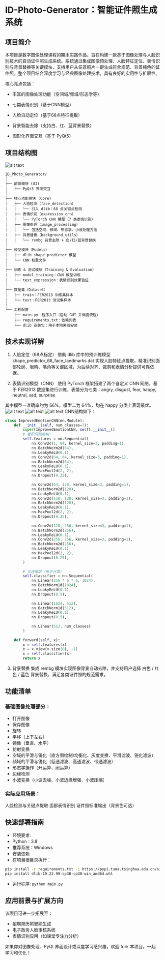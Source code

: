 # ID-Photo-Generator：智能证件照生成系统
## 项目简介
本项目是数字图像处理课程的期末实践作品，旨在构建一款基于图像处理与人脸识别技术的自动证件照生成系统。系统通过集成图像预处理、人脸特征定位、表情识别与背景替换等关键模块，支持用户从任意照片一键生成符合规范、背景纯色的证件照。整个项目结合深度学习与经典图像处理技术，具有良好的实用性与扩展性。

核心亮点包括：

- 丰富的图像处理功能（空间域/频域/形态学等）

-  七类表情识别（基于CNN模型）

-  人脸自动定位（基于68点特征提取）

- 背景智能去除（支持白、红、蓝背景替换）

-  图形化界面交互（基于 PyQt5）

## 项目结构图
![alt text](image-3.png)
```
ID_Photo_Generator/
│
├── 前端模块 (UI)
│   └── PyQt5 界面交互
│
├── 核心功能模块 (Core)
│   ├── 人脸检测（face_detection）
│   │   └── 引入 dlib：68 点关键点检测
│   ├── 表情识别（expression_cnn）
│   │   └── PyTorch CNN 模型（7 类表情识别）
│   ├── 图像处理（image_processing）
│   │   └── 包括空间、频域、形态学、小波处理方法
│   ├── 背景替换（background_utils）
│   │   └── rembg 背景去除 + 白/红/蓝背景替换
│
├── 模型模块（Models）
│   ├── dlib shape_predictor 模型
│   └── CNN 权重文件
│
├── 训练 & 测试模块（Training & Evaluation）
│   ├── model_training：CNN 模型训练
│   └── test_expression：表情识别效果验证
│
├── 数据集（Dataset）
│   ├── train：FER2013 训练集样本
│   └── test：FER2013 测试集样本
│
└── 工程配置
    ├── main.py：程序入口（启动 GUI 并调度流程）
    ├── requirements.txt：依赖列表
    └── dlib 安装包：用于本地离线安装
```
## 技术实现详解
1. 人脸定位（68点标定）
借助 dlib 库中的预训练模型 shape_predictor_68_face_landmarks.dat 实现人脸特征点提取，精准识别面部轮廓、眼睛、嘴角等关键区域，为后续对齐、裁剪和表情分析提供可靠依据。

2. 表情识别模型（CNN）
使用 PyTorch 框架搭建了两个自定义 CNN 网络，基于 FER2013 数据集进行训练，表情分为七类：angry, disgust, fear, happy, neutral, sad, surprise

其中模型一准确率约为 66%，模型二为 64%，均在 happy 分类上表现最优。
![alt text](image-2.png)
![alt text](image.png)
![alt text](image-1.png)
CNN结构如下：
```python
class ImprovedEmotionCNN(nn.Module):
    def __init__(self, num_classes=7):
        super(ImprovedEmotionCNN, self).__init__()
        # 卷积网络结构
        self.features = nn.Sequential(
            nn.Conv2d(1, 64, kernel_size=3, padding=1),
            nn.BatchNorm2d(64),
            nn.LeakyReLU(0.1),
            nn.Conv2d(64, 64, kernel_size=3, padding=1),
            nn.BatchNorm2d(64),
            nn.LeakyReLU(0.1),
            nn.MaxPool2d(2, 2),
            nn.Dropout(0.25),
            
            nn.Conv2d(64, 128, kernel_size=3, padding=1),
            nn.BatchNorm2d(128),
            nn.LeakyReLU(0.1),
            nn.Conv2d(128, 128, kernel_size=3, padding=1),
            nn.BatchNorm2d(128),
            nn.LeakyReLU(0.1),
            nn.MaxPool2d(2, 2),
            nn.Dropout(0.25),
            
            nn.Conv2d(128, 256, kernel_size=3, padding=1),
            nn.BatchNorm2d(256),
            nn.LeakyReLU(0.1),
            nn.Conv2d(256, 256, kernel_size=3, padding=1),
            nn.BatchNorm2d(256),
            nn.LeakyReLU(0.1),
            nn.MaxPool2d(2, 2),
            nn.Dropout(0.25),
        )
        
        # 全连接层（用于分类）
        self.classifier = nn.Sequential(
            nn.Linear(256 * 6 * 6, 1024),
            nn.BatchNorm1d(1024),
            nn.LeakyReLU(0.1),
            nn.Dropout(0.5),
            
            nn.Linear(1024, 512),
            nn.BatchNorm1d(512),
            nn.LeakyReLU(0.1),
            nn.Dropout(0.5),
            
            nn.Linear(512, num_classes)
        )
        
    def forward(self, x):
        x = self.features(x)
        x = x.view(x.size(0), -1)
        x = self.classifier(x)
        return x
```
3. 背景替换
集成 rembg 模块实现图像背景自动去除，并支持用户选择 白色 / 红色 / 蓝色 背景替换，满足各类证件照的规范需求。

## 功能清单
### 基础图像处理部分：
- 打开图像
- 保存图像
- 旋转
- 平移（上下左右）
- 镜像（垂直、水平）
- 仿射变换
- 空域的平滑与锐化（直方图绘制/均衡化、灰度变换、平滑滤波、锐化滤波）
- 频域的平滑与锐化（低通滤波、高通滤波、带通滤波）
- 形态学操作（开运算、闭运算）
- 边缘检测
- 小波变换（小波去噪、小波边缘增强、小波压缩）

### 实际应用场景：
人脸检测与关键点提取
面部表情识别
证件照标准输出（背景色可选）

## 快速部署指南
- 环境要求:
- Python：3.8
- 推荐系统：Windows
- 安装依赖
- 在项目根目录执行：
```bash
pip install -r requirements.txt -i https://pypi.tuna.tsinghua.edu.cn/simple
pip install dlib-19.22.99-cp38-cp38-win_amd64.whl
```
- 运行程序:
`python main.py`
## 应用前景与扩展方向
该项目可进一步拓展至：
- 招聘简历照智能生成
- 电子政务人脸审核系统
- 表情识别应用（如课堂专注力分析）

如果你对图像处理、PyQt 界面设计或深度学习感兴趣，欢迎 fork 本项目，一起学习和优化！